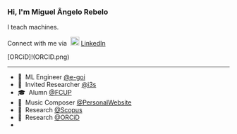 ### Hi, I'm Miguel Ângelo Rebelo

I teach machines. <br>

Connect with me via  &nbsp;<img width="20" src="https://avatars3.githubusercontent.com/u/357098?s=200&v=4"> <a href="https://linkedin.com/in/miguelangelorebelo" target="_blank">LinkedIn</a><br>

[ORCiD]!(ORCID.png)

<hr>

- :robot: &nbsp;ML Engineer <a href="https://www.e-goi.com/pt/" target="_blank">@e-goi</a><br>
- 🔬 &nbsp;Invited Researcher <a href="https://www.i3s.up.pt/" target="_blank">@i3s</a><br>
- 🎓 &nbsp;Alumn <a href="https://sigarra.up.pt/fcup/pt/web_page.inicial" target="_blank">@FCUP</a><br>
- :musical_score: &nbsp;Music Composer <a href="https://miguelrebelo.com" target="_blank">@PersonalWebsite</a><br>
- :test_tube: &nbsp;Research <a href="https://www.scopus.com/authid/detail.uri?authorId=57220022170" target="_blank">@Scopus</a><br>
- :test_tube: &nbsp;Research <a href="https://orcid.org/0000-0003-0786-3362" target="_blank">@ORCiD</a><br>
- 

